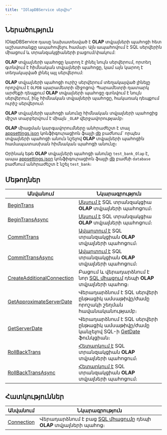 ```yaml
---
title: "IOlapDBService սերվիս"
---
```


## Ներածություն

IOlapDBService դասը նախատեսված է **OLAP** տվյալների պահոցի հետ աշխատանքը ապահովելու համար։
Այն ապահովում է SQL սերվերին միացում և տրանզակցիաների բացում/փակում:

**OLAP** տվյալների պահոցը կարող է լինել նույն սերվերում, որտեղ գտնվում է հիմնական տվյալների պահոցը, կամ այն կարող է տեղակայված լինել այլ սերվերում:

**OLAP** տվյալների պահոցի ուրիշ սերվերում տեղակայված լինելը որոշվում է `OLPDB` պարամետրի միջոցով։ Պարամետրի դատարկ արժեքի դեպքում **OLAP** տվյալների պահոցը գտնվում է նույն սերվերում, ինչ հիմնական տվյալների պահոցը, հակառակ դեպքում ուրիշ սերվերում։

**OLAP** տվյալների պահոցի անունը հիմնական տվյալների պահոցից միշտ տարբերվում է միայն `_OLAP` վերջավորությամբ։

**OLAP** միացման կարգավորումները անհրաժեշտ է տալ [appsettings.json](../../project/appsettings_json.md) կոնֆիգուրացիոն ֆայլի [db](../../project/appsettings_json.md#db) բաժնում` որպես տվյալների պահոցի անուն նշելով **OLAP** տվյալների պահոցին համապատասխան հիմնական պահոցի անունը։

Օրինակ եթե **OLAP** տվյալների պահոցի անունը `test_bank_Olap` է, ապա [appsettings.json](../../project/appsettings_json.md) կոնֆիգուրացիոն ֆայլի [db](../../project/appsettings_json.md#db) բաժնի `database` բաժնում անհրաժեշտ է նշել `test_bank`։

## Մեթոդներ

| Անվանում | Նկարագրություն |
|----------|----------------|
| [BeginTrans](IOlapDBService/BeginTrans.md) | [Սկսում է](https://learn.microsoft.com/en-us/sql/t-sql/language-elements/begin-transaction-transact-sql) SQL տրանզակցիա **OLAP** տվյալների պահոցում։ |
| [BeginTransAsync](IOlapDBService/BeginTransAsync.md) | [Սկսում է](https://learn.microsoft.com/en-us/sql/t-sql/language-elements/begin-transaction-transact-sql) SQL տրանզակցիա **OLAP** տվյալների պահոցում։ |
| [CommitTrans](IOlapDBService/CommitTrans.md) | [Ավարտում է](https://learn.microsoft.com/en-us/sql/t-sql/language-elements/commit-transaction-transact-sql) SQL տրանզակցիան **OLAP** տվյալների պահոցում։ |
| [CommitTransAsync](IOlapDBService/CommitTransAsync.md) | [Ավարտում է](https://learn.microsoft.com/en-us/sql/t-sql/language-elements/commit-transaction-transact-sql) SQL տրանզակցիան **OLAP** տվյալների պահոցում։ |
| [CreateAdditionalConnection](IOlapDBService/CreateAdditionalConnection.md) | Բացում և վերադարձնում է նոր [SQL միացում](https://learn.microsoft.com/en-us/dotnet/api/microsoft.data.sqlclient.sqlconnection) դեպի **OLAP** տվյալների պահոց։ |
| [GetApproximateServerDate](IOlapDBService/GetApproximateServerDate.md) | Վերադարձնում է SQL սերվերի ընթացիկ ամսաթիվը/ժամը որոշակի շեղման հավանականությամբ։ |
| [GetServerDate](IOlapDBService/GetServerDate.md) | Վերադարձնում է SQL սերվերի ընթացիկ ամսաթիվը/ժամը կանչելով SQL-ի [GetDate](https://learn.microsoft.com/en-us/sql/t-sql/functions/getdate-transact-sql) ֆունկցիան։ |
| [RollBackTrans](IOlapDBService/RollBackTrans.md) | [Հետարկում է](https://learn.microsoft.com/en-us/sql/t-sql/language-elements/rollback-transaction-transact-sql) SQL տրանզակցիան **OLAP** տվյալների պահոցում։ |
| [RollBackTransAsync](IOlapDBService/RollBackTransAsync.md) | [Հետարկում է](https://learn.microsoft.com/en-us/sql/t-sql/language-elements/rollback-transaction-transact-sql) SQL տրանզակցիան **OLAP** տվյալների պահոցում։ |

## Հատկություններ

| Անվանում | Նկարագրություն |
|----------|----------------|
| [Connection](IOlapDBService/Connection.md) | Վերադարձնում է բաց [SQL միացումը](https://learn.microsoft.com/en-us/dotnet/api/microsoft.data.sqlclient.sqlconnection) դեպի **OLAP** տվյալների պահոց։ |